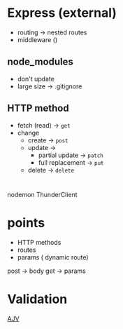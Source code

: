 # Express (external)
- routing -> nested routes
- middleware ()

## node_modules
- don't update 
- large size -> .gitignore

## HTTP method
- fetch (read) -> `get`
- change
  - create -> `post`
  - update ->
    - partial update -> `patch`
    - full replacement -> `put`
  - delete -> `delete`

#
 nodemon
 ThunderClient


 # points
 - HTTP methods
 - routes
 - params ( dynamic route)

post -> body
get -> params

# Validation 
[AJV](https://ajv.js.org/json-schema.html)